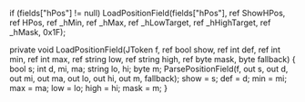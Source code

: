 if (fields["hPos"] != null)
    LoadPositionField(fields["hPos"], ref ShowHPos, ref HPos, ref _hMin, ref _hMax, ref _hLowTarget, ref _hHighTarget, ref _hMask, 0x1F);

private void LoadPositionField(JToken f, ref bool show, ref int def,
                               ref int min, ref int max,
                               ref string low, ref string high, ref byte mask, byte fallback)
{
    bool s; int d, mi, ma; string lo, hi; byte m;
    ParsePositionField(f, out s, out d, out mi, out ma, out lo, out hi, out m, fallback);
    show = s; def = d; min = mi; max = ma; low = lo; high = hi; mask = m;
}